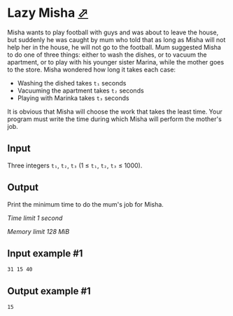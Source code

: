 # Lazy Misha [⬀](https://www.e-olymp.com/en/contests/9527/problems/83491)

Misha wants to play football with guys and was about to leave the house, but suddenly he was caught by mum who told that as long as Misha will not help her in the house, he will not go to the football. Mum suggested Misha to do one of three things: either to wash the dishes, or to vacuum the apartment, or to play with his younger sister Marina, while the mother goes to the store. Misha wondered how long it takes each case:

- Washing the dished takes `t₁` seconds
- Vacuuming the apartment takes `t₂` seconds
- Playing with Marinka takes `t₃` seconds

It is obvious that Misha will choose the work that takes the least time. Your program must write the time during which Misha will perform the mother's job.

## Input

Three integers `t₁`, `t₂`, `t₃` (1 ≤ `t₁`, `t₂`, `t₃` ≤ 1000).

## Output

Print the minimum time to do the mum's job for Misha.

_Time limit 1 second_

_Memory limit 128 MiB_

## Input example #1
```
31 15 40
```

## Output example #1
```
15
```
